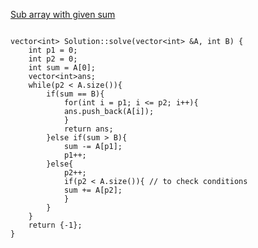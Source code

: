 [Sub array with given sum](https://www.scaler.com/academy/mentee-dashboard/class/34561/assignment/problems/4116?navref=cl_tt_lst_nm)


```

vector<int> Solution::solve(vector<int> &A, int B) {
    int p1 = 0;
    int p2 = 0;
    int sum = A[0];
    vector<int>ans;
    while(p2 < A.size()){
        if(sum == B){
            for(int i = p1; i <= p2; i++){
            ans.push_back(A[i]);
            }
            return ans;
        }else if(sum > B){
            sum -= A[p1];
            p1++;
        }else{
            p2++;
            if(p2 < A.size()){ // to check conditions
            sum += A[p2];
            }
        }
    }
    return {-1};
}

```
